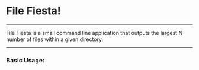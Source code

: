 # File Fiesta!

---

File Fiesta is a small command line application that outputs the largest N number of files within a given directory.

---

### Basic Usage:
